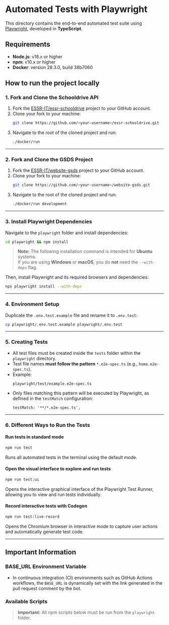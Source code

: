 # Automated Tests with Playwright

This directory contains the end-to-end automated test suite using [Playwright](https://playwright.dev/), developed in **TypeScript**.

## Requirements

- **Node.js**: v18.x or higher
- **npm**: v10.x or higher
- **Docker**: version 28.3.0, build 38b7060

## How to run the project locally

### 1. Fork and Clone the Schooldrive API

1. Fork the [ESSR-IT/essr-schooldrive](https://github.com/iMDT/essr-schooldrive) project to your GitHub account.
2. Clone your fork to your machine:
   ```bash
   git clone https://github.com/<your-username>/essr-schooldrive.git
   ```
3. Navigate to the root of the cloned project and run:
   ```bash
   ./docker/run
   ```

---

### 2. Fork and Clone the GSDS Project

1. Fork the [ESSR-IT/website-gsds](https://github.com/ESSR-IT/website-gsds) project to your GitHub account.
2. Clone your fork to your machine:
   ```bash
   git clone https://github.com/<your-username>/website-gsds.git
   ```
3. Navigate to the root of the cloned project and run:
   ```bash
   ./docker/run development
   ```

---

### 3. Install Playwright Dependencies

Navigate to the `playwright` folder and install dependencies:
```bash
cd playwright && npm install
```

> **Note:** The following installation command is intended for **Ubuntu** systems.  
> If you are using **Windows** or **macOS**, you do **not** need the `--with-deps` flag.

Then, install Playwright and its required browsers and dependencies:
```bash
npx playwright install --with-deps
```

---

### 4. Environment Setup

Duplicate the `.env.test.example` file and rename it to `.env.test`:
```bash
cp playwright/.env.test.example playwright/.env.test
```

---

### 5. Creating Tests

- All test files must be created inside the `tests` folder within the `playwright` directory.
- Test file names **must follow the pattern** `*.e2e-spec.ts` (e.g., `home.e2e-spec.ts`).
- Example:
  ```
  playwright/test/example.e2e-spec.ts
  ```
- Only files matching this pattern will be executed by Playwright, as defined in the `testMatch` configuration:
  ```
  testMatch: '**/*.e2e-spec.ts',
  ```

---

### 6. Different Ways to Run the Tests

#### Run tests in standard mode

```bash
npm run test
```

Runs all automated tests in the terminal using the default mode.

#### Open the visual interface to explore and run tests

```bash
npm run test:ui
```

Opens the interactive graphical interface of the Playwright Test Runner, allowing you to view and run tests individually.

#### Record interactive tests with Codegen

```bash
npm run test:live-record
```

Opens the Chromium browser in interactive mode to capture user actions and automatically generate test code.

---

## Important Information

### BASE_URL Environment Variable

- In continuous integration (CI) environments such as GitHub Actions workflows, the `BASE_URL` is dynamically set with the link generated in the pull request comment by the bot.


### Available Scripts

> **Important:** All npm scripts below must be run from the `playwright` folder.

